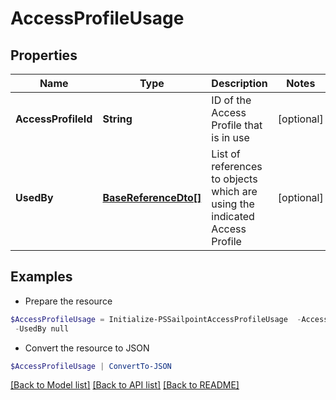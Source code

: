 # AccessProfileUsage
## Properties

Name | Type | Description | Notes
------------ | ------------- | ------------- | -------------
**AccessProfileId** | **String** | ID of the Access Profile that is in use | [optional] 
**UsedBy** | [**BaseReferenceDto[]**](BaseReferenceDto.md) | List of references to objects which are using the indicated Access Profile | [optional] 

## Examples

- Prepare the resource
```powershell
$AccessProfileUsage = Initialize-PSSailpointAccessProfileUsage  -AccessProfileId 2c91808876438bbb017668c21919ecca `
 -UsedBy null
```

- Convert the resource to JSON
```powershell
$AccessProfileUsage | ConvertTo-JSON
```

[[Back to Model list]](../README.md#documentation-for-models) [[Back to API list]](../README.md#documentation-for-api-endpoints) [[Back to README]](../README.md)

